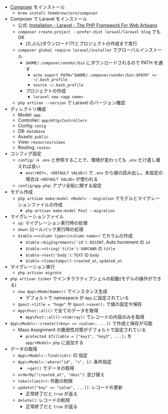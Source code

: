 - [Composer](https://getcomposer.org) をインストール
  - `brew install homebrew/core/composer`
- Composer で Laravel をインストール
  - 公式: [Installation \- Laravel \- The PHP Framework For Web Artisans](https://laravel.com/docs/6.0/installation)
  - `composer create-project --prefer-dist laravel/laravel blog` でも OK
    - (たぶん)ダウンロード(?)とプロジェクトの作成まで実行
  - `composer global require laravel/installer` でグローバルインストール
    - `$HOME/.composer/vendor/bin` にダウンロードされるので PATH を通す
      - `echo export PATH="$HOME/.composer/vendor/bin:$PATH" >> ~/.bash_profile`
      - `source ~/.bash_profile`
    - プロジェクトの作成
      - `laravel new <app name>`
  - `php artisan --version` で Laravel のバージョン確認
- ディレクトリ構成
  - Model: `app`
  - Controller: `app/Http/Controllers`
  - Config: `conig`
  - DB: `database`
  - Assets: `public`
  - View: `resources/views`
  - Routing: `routes`
- コンフィグ設定
  - `config/` -> `.env` と参照することで、環境が変わっても `.env` だけ差し替えれば良い
    - `env(<KEY>, <DEFAULT VALUE>)` で `.env` から値の読み出し。未設定の場合は `<DEFAULT VALUE>` が使われる
  - `config/app.php`: アプリ全般に関する設定
- モデル作成
  - `php artisan make:model <Model> --migration` でモデルとマイグレーションファイルの作成
    - `php artisan make:model Post --migration`
- マイグレーションファイル
  - `up`: マイグレーション実行時の処理
  - `down`: ロールバック実行時の処理
  - `$table-><column type>(<column name>)` でカラムの作成
    - `$table->bigIngrements('id')`: `BIGINT`, Auto Increment の `id`
    - `$table->string('title')`: `VARCHAR` の `title`
    - `$table->text('body')`: `TEXT` の `body`
    - `$table->timestamps()`: `created_at`, `updated_at`
- マイグレーション実行
  - `php artisan migrate`
- `php artisan tinker` でインタラクティブシェルの起動(モデルの操作ができる)
  - `new App\<ModelName>()` でインスタンス生成
    - デフォルトで namespace が `App` に設定されている
  - `$post->title = "hoge"` や `$post->save();` で値の設定や保存
  - `App\Post::all()` で全てのデータを取得
    - `App\Post::all()->toArray()` でレコードの内容のみを取得
- `App\<Model>::create([<key> => <value>, ...])` で作成と保存が可能
  - Mass Assignment の脆弱性対策がデフォルトで設定されている
    - `protected $fillable = ["key1", "key2", ...];` を `app/<Model>.php` に追加する
- データの取得
  - `App\<Model>::find(<id>)`: ID 指定
  - `App\<Model>::where("id", ">", 1)`: 条件指定
    - `->get()` でデータの取得
  - `orderBy("created_at", "desc")`: 並び替え
  - `take(<limit>)`: 件数の制限
  - `update(["key" => "value", ...])`: レコードの更新
    - 正常終了だと `true` が返る
  - `delete()`: レコードの削除
    - 正常終了だと `true` が返る
